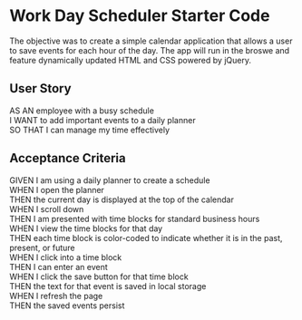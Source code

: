 # Work Day Scheduler Starter Code
The objective was to create a simple calendar application that allows a user to save events for each hour of the day. The app will run in the broswe and feature dynamically updated HTML and CSS powered by jQuery.

## User Story
AS AN employee with a busy schedule<br/>
I WANT to add important events to a daily planner<br/>
SO THAT I can manage my time effectively<br/>

## Acceptance Criteria
GIVEN I am using a daily planner to create a schedule<br/>
WHEN I open the planner<br/>
THEN the current day is displayed at the top of the calendar<br/>
WHEN I scroll down<br/>
THEN I am presented with time blocks for standard business hours<br/>
WHEN I view the time blocks for that day<br/>
THEN each time block is color-coded to indicate whether it is in the past, present, or future<br/>
WHEN I click into a time block<br/>
THEN I can enter an event<br/>
WHEN I click the save button for that time block<br/>
THEN the text for that event is saved in local storage<br/>
WHEN I refresh the page<br/>
THEN the saved events persist<br/>